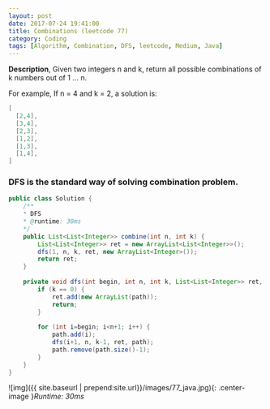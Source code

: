```yaml
---
layout: post
date: 2017-07-24 19:41:00
title: Combinations (leetcode 77)
category: Coding
tags: [Algorithm, Combination, DFS, leetcode, Medium, Java]
---
```


**Description**,
Given two integers n and k, return all possible combinations of k numbers out of 1 ... n.

For example,
If n = 4 and k = 2, a solution is:
```java
[
  [2,4],
  [3,4],
  [2,3],
  [1,2],
  [1,3],
  [1,4],
]
```

### DFS is the standard way of solving combination problem.

```java
public class Solution {
    /**
    * DFS
    * @runtime: 30ms
    */
    public List<List<Integer>> combine(int n, int k) {
        List<List<Integer>> ret = new ArrayList<List<Integer>>();
        dfs(1, n, k, ret, new ArrayList<Integer>());
        return ret;
    }
    
    private void dfs(int begin, int n, int k, List<List<Integer>> ret, List<Integer> path) {
        if (k == 0) {
            ret.add(new ArrayList(path));
            return;
        }
        
        for (int i=begin; i<n+1; i++) {
            path.add(i);
            dfs(i+1, n, k-1, ret, path);
            path.remove(path.size()-1);
        }
    }
}
```

![img]({{ site.baseurl | prepend:site.url}}/images/77_java.jpg){: .center-image }*Runtime: 30ms*
